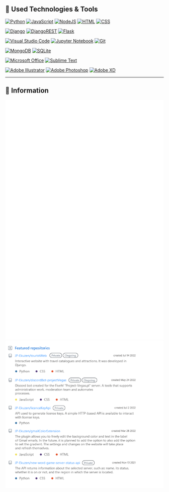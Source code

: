 ## 🔧 Used Technologies & Tools

[![Python](https://img.shields.io/badge/Python-FFD43B?style=for-the-badge&logo=python&logoColor=blue)](https://github.com/JP-Ekuzen)
[![JavaScript](https://img.shields.io/badge/JavaScript-323330?style=for-the-badge&logo=javascript&logoColor=F7DF1E)](https://github.com/JP-Ekuzen)
[![NodeJS](https://img.shields.io/badge/node.js-6DA55F?style=for-the-badge&logo=node.js&logoColor=white)](https://github.com/JP-Ekuzen)
[![HTML](https://img.shields.io/badge/HTML5-E34F26?style=for-the-badge&logo=html5&logoColor=white)](https://github.com/JP-Ekuzen)
[![CSS](https://img.shields.io/badge/css3-%231572B6.svg?style=for-the-badge&logo=css3&logoColor=white)](https://github.com/JP-Ekuzen)

[![Django](https://img.shields.io/badge/django-%23092E20.svg?style=for-the-badge&logo=django&logoColor=white)](https://github.com/JP-Ekuzen)
[![DjangoREST](https://img.shields.io/badge/DJANGO-REST-ff1709?style=for-the-badge&logo=django&logoColor=white&color=ff1709&labelColor=gray)](https://github.com/JP-Ekuzen)
[![Flask](https://img.shields.io/badge/flask-%23000.svg?style=for-the-badge&logo=flask&logoColor=white)](https://github.com/JP-Ekuzen)

[![Visual Studio Code](https://img.shields.io/badge/Visual_Studio_Code-0078D4?style=for-the-badge&logo=visual%20studio%20code&logoColor=white)](https://github.com/JP-Ekuzen)
[![Jupyter Notebook](https://img.shields.io/badge/jupyter-%23FA0F00.svg?style=for-the-badge&logo=jupyter&logoColor=white)](https://github.com/JP-Ekuzen)
[![Git](https://img.shields.io/badge/git-%23F05033.svg?style=for-the-badge&logo=git&logoColor=white)](https://github.com/JP-Ekuzen)

[![MongoDB](https://img.shields.io/badge/MongoDB-4EA94B?style=for-the-badge&logo=mongodb&logoColor=white)](https://github.com/JP-Ekuzen)
[![SQLite](https://img.shields.io/badge/SQLite-07405E?style=for-the-badge&logo=sqlite&logoColor=white)](https://github.com/JP-Ekuzen)

[![Microsoft Office](https://img.shields.io/badge/Microsoft_Office-D83B01?style=for-the-badge&logo=microsoft-office&logoColor=white)](https://github.com/JP-Ekuzen)
[![Sublime Text](https://img.shields.io/badge/sublime_text-%23575757.svg?style=for-the-badge&logo=sublime-text&logoColor=important)](https://github.com/JP-Ekuzen)

[![Adobe Illustrator](https://img.shields.io/badge/adobe%20illustrator-%23FF9A00.svg?style=for-the-badge&logo=adobe%20illustrator&logoColor=white)](https://github.com/JP-Ekuzen)
[![Adobe Photoshop](https://img.shields.io/badge/adobe%20photoshop-%2331A8FF.svg?style=for-the-badge&logo=adobe%20photoshop&logoColor=white)](https://github.com/JP-Ekuzen)
[![Adobe XD](https://img.shields.io/badge/Adobe%20XD-470137?style=for-the-badge&logo=Adobe%20XD&logoColor=#FF61F6)](https://github.com/JP-Ekuzen)
***

<!-- ## 🗂️ Highlight Projects

[![Readme Card](https://github-readme-stats.vercel.app/api/pin/?username=JP-Ekuzen&repo=discordRich)](https://github.com/JP-Ekuzen) -->

## 📝 Information

![Metrics](github-metrics.svg)
![Featured](github-featured-rep.png)
